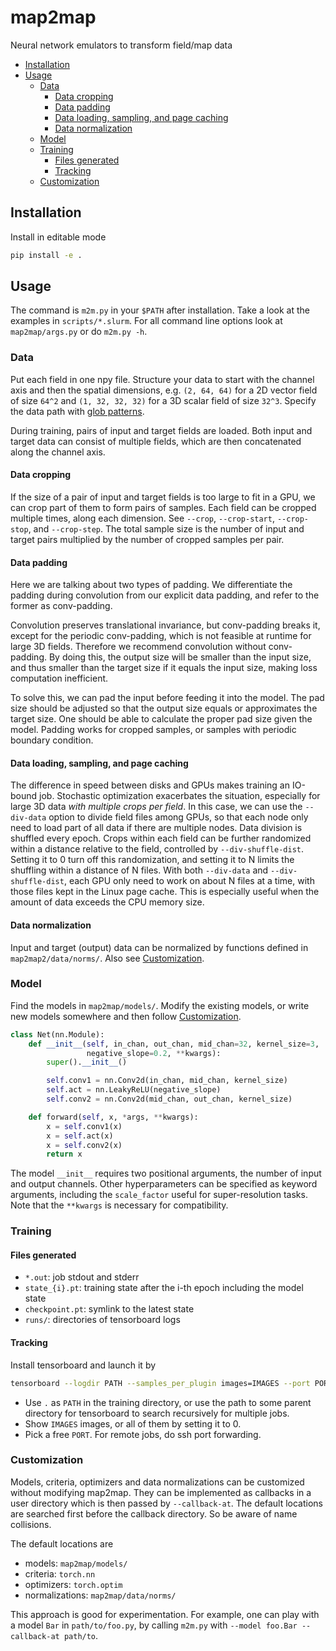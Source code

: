 # map2map
Neural network emulators to transform field/map data


* [Installation](#installation)
* [Usage](#usage)
    * [Data](#data)
        * [Data cropping](#data-cropping)
        * [Data padding](#data-padding)
        * [Data loading, sampling, and page caching](#data-loading-sampling-and-page-caching)
        * [Data normalization](#data-normalization)
    * [Model](#model)
    * [Training](#training)
        * [Files generated](#files-generated)
        * [Tracking](#tracking)
    * [Customization](#customization)


## Installation

Install in editable mode

```bash
pip install -e .
```


## Usage

The command is `m2m.py` in your `$PATH` after installation.
Take a look at the examples in `scripts/*.slurm`.
For all command line options look at `map2map/args.py` or do `m2m.py -h`.


### Data

Put each field in one npy file.
Structure your data to start with the channel axis and then the spatial
dimensions, e.g. `(2, 64, 64)` for a 2D vector field of size `64^2` and
`(1, 32, 32, 32)` for a 3D scalar field of size `32^3`.
Specify the data path with
[glob patterns](https://docs.python.org/3/library/glob.html).

During training, pairs of input and target fields are loaded.
Both input and target data can consist of multiple fields, which are
then concatenated along the channel axis.


#### Data cropping

If the size of a pair of input and target fields is too large to fit in
a GPU, we can crop part of them to form pairs of samples.
Each field can be cropped multiple times, along each dimension.
See `--crop`, `--crop-start`, `--crop-stop`, and `--crop-step`.
The total sample size is the number of input and target pairs multiplied
by the number of cropped samples per pair.


#### Data padding

Here we are talking about two types of padding.
We differentiate the padding during convolution from our explicit
data padding, and refer to the former as conv-padding.

Convolution preserves translational invariance, but conv-padding breaks
it, except for the periodic conv-padding, which is not feasible at
runtime for large 3D fields.
Therefore we recommend convolution without conv-padding.
By doing this, the output size will be smaller than the input size, and
thus smaller than the target size if it equals the input size, making
loss computation inefficient.

To solve this, we can pad the input before feeding it into the model.
The pad size should be adjusted so that the output size equals or
approximates the target size.
One should be able to calculate the proper pad size given the model.
Padding works for cropped samples, or samples with periodic boundary
condition.


#### Data loading, sampling, and page caching

The difference in speed between disks and GPUs makes training an
IO-bound job.
Stochastic optimization exacerbates the situation, especially for large
3D data *with multiple crops per field*.
In this case, we can use the `--div-data` option to divide field files
among GPUs, so that each node only need to load part of all data if
there are multiple nodes.
Data division is shuffled every epoch.
Crops within each field can be further randomized within a distance
relative to the field, controlled by `--div-shuffle-dist`.
Setting it to 0 turn off this randomization, and setting it to N limits
the shuffling within a distance of N files.
With both `--div-data` and `--div-shuffle-dist`, each GPU only need to
work on about N files at a time, with those files kept in the Linux page
cache.
This is especially useful when the amount of data exceeds the CPU memory
size.


#### Data normalization

Input and target (output) data can be normalized by functions defined in
`map2map2/data/norms/`.
Also see [Customization](#customization).


### Model

Find the models in `map2map/models/`.
Modify the existing models, or write new models somewhere and then
follow [Customization](#customization).

```python
class Net(nn.Module):
    def __init__(self, in_chan, out_chan, mid_chan=32, kernel_size=3,
                 negative_slope=0.2, **kwargs):
        super().__init__()

        self.conv1 = nn.Conv2d(in_chan, mid_chan, kernel_size)
        self.act = nn.LeakyReLU(negative_slope)
        self.conv2 = nn.Conv2d(mid_chan, out_chan, kernel_size)

    def forward(self, x, *args, **kwargs):
        x = self.conv1(x)
        x = self.act(x)
        x = self.conv2(x)
        return x
```

The model `__init__` requires two positional arguments, the number of
input and output channels.
Other hyperparameters can be specified as keyword arguments, including
the `scale_factor` useful for super-resolution tasks.
Note that the `**kwargs` is necessary for compatibility.


### Training


#### Files generated

* `*.out`: job stdout and stderr
* `state_{i}.pt`: training state after the i-th epoch including the
  model state
* `checkpoint.pt`: symlink to the latest state
* `runs/`: directories of tensorboard logs


#### Tracking

Install tensorboard and launch it by

```bash
tensorboard --logdir PATH --samples_per_plugin images=IMAGES --port PORT
```

* Use `.` as `PATH` in the training directory, or use the path to some parent
  directory for tensorboard to search recursively for multiple jobs.
* Show `IMAGES` images, or all of them by setting it to 0.
* Pick a free `PORT`. For remote jobs, do ssh port forwarding.


### Customization

Models, criteria, optimizers and data normalizations can be customized
without modifying map2map.
They can be implemented as callbacks in a user directory which is then
passed by `--callback-at`.
The default locations are searched first before the callback directory.
So be aware of name collisions.

The default locations are
* models: `map2map/models/`
* criteria: `torch.nn`
* optimizers: `torch.optim`
* normalizations: `map2map/data/norms/`

This approach is good for experimentation.
For example, one can play with a model `Bar` in `path/to/foo.py`, by
calling `m2m.py` with `--model foo.Bar --callback-at path/to`.
